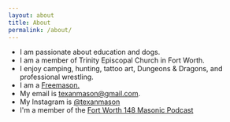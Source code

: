 ```yaml
---
layout: about
title: About
permalink: /about/
---
```


* I am passionate about education and dogs.
* I am a member of Trinity Episcopal Church in Fort Worth.
* I enjoy camping, hunting, tattoo art, Dungeons & Dragons, and professional wrestling.
* I am a [Freemason.](vitae.md)
* My email is [texanmason@gmail.com](mailto:texanmason@gmail.com).
* My Instagram is [@texanmason](https://www.instagram.com/texanmason/)
* I'm a member of the [Fort Worth 148 Masonic Podcast](https://fortworth148.libsyn.com/")